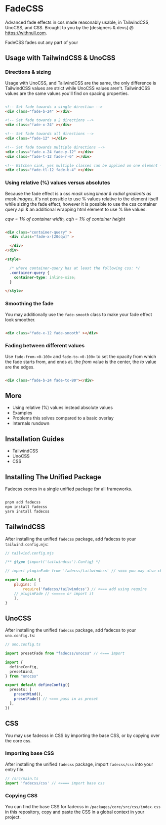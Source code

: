 # FadeCSS
Advanced fade effects in css made reasonably usable, in TailwindCSS, UnoCSS, and CSS. Brought to you by the [designers & devs] @ https://withnull.com. 

FadeCSS fades out any part of your 

## Usage with TailwindCSS & UnoCSS

### Directions & sizing
Usage with UnoCSS, and TailwindCSS are the same, the only difference is TailwindCSS values are strict while UnoCSS values aren't. TailwindCSS values are the same values you'll find on spacing properties.

```html

<!-- Set fade towards a single direction -->
<div class="fade-b-24" ></div>

<!-- Set fade towards a 2 directions -->
<div class="fade-x-24" ></div>

<!-- Set fade towards all directions -->
<div class="fade-12" ></div>

<!-- Set fade towards multiple directions -->
<div class="fade-x-24 fade-y-12" ></div>
<div class="fade-t-12 fade-r-6" ></div>

<!-- Kitchen sink, yes multiple classes can be applied on one element -->
<div class="fade-tl-12 fade-b-4" ></div>

```

### Using relative (%) values versus absolutes
Because the fade effect is a css *mask* using *linear & radial gradients as mask images*, it's not possible to use % values relative to the element itself while sizing the fade effect, however it is possible to use the css container query api & an additional wrapping html element to use % like values.

*cqw = 1% of container width, cqh = 1% of container height*

```html

<div class="container-query" >
  <div class="fade-x-[20cqw]" >

  </div>
</div>

<style>

  /* where container-query has at least the following css: */
  .container-query {
    container-type: inline-size;
  }

</style>

```

### Smoothing the fade
You may additionally use the `fade-smooth` class to make your fade effect look smoother.

```html

<div class="fade-x-12 fade-smooth" ></div>

```

### Fading between different values
Use `fade-from-<0-100>` and  `fade-to-<0-100>` to set the opacity from which the fade starts from, and ends at. the *from* value is the center, the *to* value are the edges.

```html

<div class="fade-b-24 fade-to-80"></div>

```


## More

- Using relative (%) values instead absolute values
- Examples
- Problems this solves compared to a basic overlay
- Internals rundown

## Installation Guides

- TailwindCSS
- UnoCSS
- CSS

## Installing The Unified Package
Fadecss comes in a single unified package for all frameworks.

```sh

pnpm add fadecss
npm install fadecss
yarn install fadecss

```

## TailwindCSS

After installing the unified `fadecss` package, add fadecss to your `tailwind.config.mjs`:

```js
// tailwind.config.mjs

/** @type {import('tailwindcss').Config} */

// import pluginFade from 'fadecss/tailwindcss' // <=== you may also choose to import it

export default {
	plugins: [
		require('fadecss/tailwindcss') // <=== add using require
    // pluginFade // <===== or import it
	],
}

```

## UnoCSS

After installing the unified `fadecss` package, add fadecss to your `uno.config.ts`:

```ts
// uno.config.ts

import presetFade from "fadecss/unocss" // <=== import

import {
  defineConfig,
  presetWind,
} from "unocss"

export default defineConfig({
  presets: [
    presetWind(),
    presetFade() // <=== pass in as preset
  ],
})

```

## CSS

You may use fadecss in CSS by importing the base CSS, or by copying over the core css.

### Importing base CSS

After installing the unified `fadecss` package, import `fadecss/css` into your entry file.

```ts
// /src/main.ts
import 'fadecss/css' // <==== import base css

```

### Copying CSS

You can find the base CSS for fadecss in `/packages/core/src/css/index.css` in this repository, copy and paste the CSS in a global context in your project.

